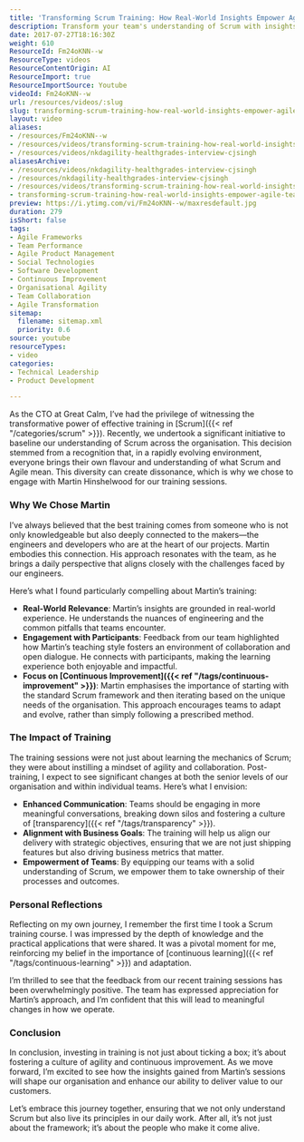 ```yaml
---
title: 'Transforming Scrum Training: How Real-World Insights Empower Agile Teams at Great Calm'
description: Transform your team's understanding of Scrum with insights from expert Martin Hinshelwood. Discover how effective training fosters agility and collaboration!
date: 2017-07-27T18:16:30Z
weight: 610
ResourceId: Fm24oKNN--w
ResourceType: videos
ResourceContentOrigin: AI
ResourceImport: true
ResourceImportSource: Youtube
videoId: Fm24oKNN--w
url: /resources/videos/:slug
slug: transforming-scrum-training-how-real-world-insights-empower-agile-teams-at-great-calm
layout: video
aliases:
- /resources/Fm24oKNN--w
- /resources/videos/transforming-scrum-training-how-real-world-insights-empower-agile-teams-at-great-calm
- /resources/videos/nkdagility-healthgrades-interview-cjsingh
aliasesArchive:
- /resources/videos/nkdagility-healthgrades-interview-cjsingh
- /resources/nkdagility-healthgrades-interview-cjsingh
- /resources/videos/transforming-scrum-training-how-real-world-insights-empower-agile-teams-at-great-calm
- transforming-scrum-training-how-real-world-insights-empower-agile-teams-at-great-calm
preview: https://i.ytimg.com/vi/Fm24oKNN--w/maxresdefault.jpg
duration: 279
isShort: false
tags:
- Agile Frameworks
- Team Performance
- Agile Product Management
- Social Technologies
- Software Development
- Continuous Improvement
- Organisational Agility
- Team Collaboration
- Agile Transformation
sitemap:
  filename: sitemap.xml
  priority: 0.6
source: youtube
resourceTypes:
- video
categories:
- Technical Leadership
- Product Development

---
```

As the CTO at Great Calm, I’ve had the privilege of witnessing the transformative power of effective training in [Scrum]({{< ref "/categories/scrum" >}}). Recently, we undertook a significant initiative to baseline our understanding of Scrum across the organisation. This decision stemmed from a recognition that, in a rapidly evolving environment, everyone brings their own flavour and understanding of what Scrum and Agile mean. This diversity can create dissonance, which is why we chose to engage with Martin Hinshelwood for our training sessions.

### Why We Chose Martin

I’ve always believed that the best training comes from someone who is not only knowledgeable but also deeply connected to the makers—the engineers and developers who are at the heart of our projects. Martin embodies this connection. His approach resonates with the team, as he brings a daily perspective that aligns closely with the challenges faced by our engineers. 

Here’s what I found particularly compelling about Martin’s training:

- **Real-World Relevance**: Martin’s insights are grounded in real-world experience. He understands the nuances of engineering and the common pitfalls that teams encounter.
- **Engagement with Participants**: Feedback from our team highlighted how Martin’s teaching style fosters an environment of collaboration and open dialogue. He connects with participants, making the learning experience both enjoyable and impactful.
- **Focus on [Continuous Improvement]({{< ref "/tags/continuous-improvement" >}})**: Martin emphasises the importance of starting with the standard Scrum framework and then iterating based on the unique needs of the organisation. This approach encourages teams to adapt and evolve, rather than simply following a prescribed method.

### The Impact of Training

The training sessions were not just about learning the mechanics of Scrum; they were about instilling a mindset of agility and collaboration. Post-training, I expect to see significant changes at both the senior levels of our organisation and within individual teams. Here’s what I envision:

- **Enhanced Communication**: Teams should be engaging in more meaningful conversations, breaking down silos and fostering a culture of [transparency]({{< ref "/tags/transparency" >}}).
- **Alignment with Business Goals**: The training will help us align our delivery with strategic objectives, ensuring that we are not just shipping features but also driving business metrics that matter.
- **Empowerment of Teams**: By equipping our teams with a solid understanding of Scrum, we empower them to take ownership of their processes and outcomes.

### Personal Reflections

Reflecting on my own journey, I remember the first time I took a Scrum training course. I was impressed by the depth of knowledge and the practical applications that were shared. It was a pivotal moment for me, reinforcing my belief in the importance of [continuous learning]({{< ref "/tags/continuous-learning" >}}) and adaptation. 

I’m thrilled to see that the feedback from our recent training sessions has been overwhelmingly positive. The team has expressed appreciation for Martin’s approach, and I’m confident that this will lead to meaningful changes in how we operate.

### Conclusion

In conclusion, investing in training is not just about ticking a box; it’s about fostering a culture of agility and continuous improvement. As we move forward, I’m excited to see how the insights gained from Martin’s sessions will shape our organisation and enhance our ability to deliver value to our customers. 

Let’s embrace this journey together, ensuring that we not only understand Scrum but also live its principles in our daily work. After all, it’s not just about the framework; it’s about the people who make it come alive.
